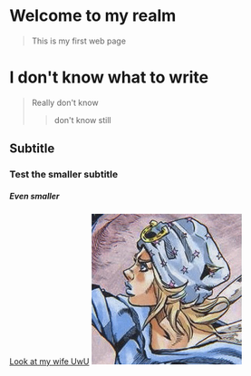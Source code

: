 # Welcome to my realm
> This is my first web page
>
# I don't know what to write
> Really don't know
>> don't know still
>
## Subtitle
### Test the smaller subtitle
##### Even smaller
[Look at my wife UwU](https://jojo.fandom.com/wiki/Johnny_Joestar)
![image info](Johnny.jpg)
